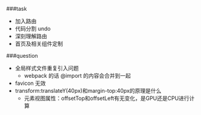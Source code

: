 ###task
- 加入路由
- 代码分割  undo
- 深刻理解路由
- 首页及相关组件定制

###question
- 全局样式文件重复引入问题
    - webpack 的话 @import 的内容会合并到一起
- favicon 无效
- transform:translateY(40px)和margin-top:40px的原理是什么
    - 元素视图属性：offsetTop和offsetLeft有无变化，是GPU还是CPU进行计算